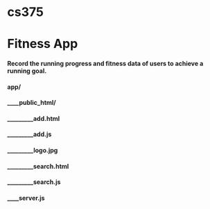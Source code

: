 # cs375
# Fitness App

#### Record the running progress and fitness data of users to achieve a running goal.

#### app/
#### ____public_html/
#### _________add.html
#### _________add.js
#### _________logo.jpg
#### _________search.html
#### _________search.js
#### ____server.js
